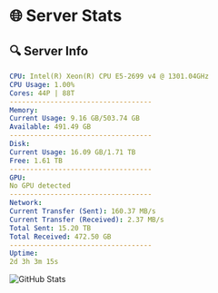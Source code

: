 # 🌐 Server Stats
## 🔍 Server Info
```yaml
CPU: Intel(R) Xeon(R) CPU E5-2699 v4 @ 1301.04GHz
CPU Usage: 1.00%
Cores: 44P | 88T
-----------------------------------
Memory:
Current Usage: 9.16 GB/503.74 GB
Available: 491.49 GB
-----------------------------------
Disk:
Current Usage: 16.09 GB/1.71 TB
Free: 1.61 TB
-----------------------------------
GPU:
No GPU detected
-----------------------------------
Network:
Current Transfer (Sent): 160.37 MB/s
Current Transfer (Received): 2.37 MB/s
Total Sent: 15.20 TB
Total Received: 472.50 GB
-----------------------------------
Uptime:
2d 3h 3m 15s
```
![GitHub Stats](https://img.shields.io/badge/Updated-2025-02-10_01:46:33-blue)